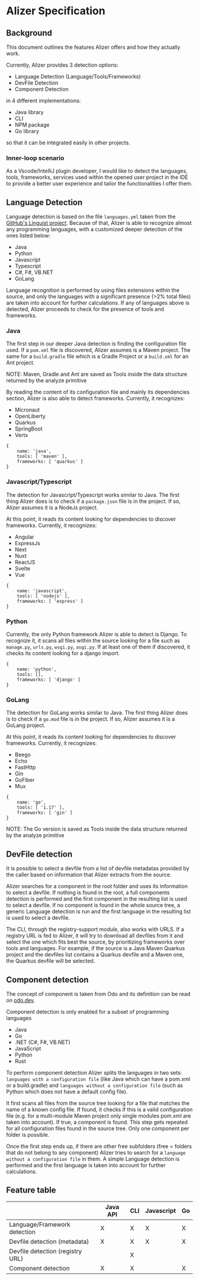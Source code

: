 # Alizer Specification

## Background

This document outlines the features Alizer offers and how they actually work.

Currently, Alizer provides 3 detection options:

- Language Detection (Language/Tools/Frameworks)
- DevFile Detection
- Component Detection

in 4 different implementations:

- Java library
- CLI
- NPM package
- Go library

so that it can be integrated easily in other projects.

### Inner-loop scenario

As a Vscode/IntelliJ plugin developer, I would like to detect the languages, tools, frameworks, services used within the
opened user project in the IDE to provide a better user experience and tailor the functionalities I offer them.

## Language Detection

Language detection is based on the file `languages.yml` taken from the [GitHub's Linguist project](https://github.com/github/linguist/blob/master/lib/linguist/languages.yml).
Because of that, Alizer is able to recognize almost any programming languages, with a customized deeper detection of the
ones listed below:

- Java
- Python
- Javascript
- Typescript
- C#, F#, VB.NET
- GoLang

Language recognition is performed by using files extensions within the source, and only the languages with a significant
presence (>2% total files) are taken into account for further calculations.
If any of languages above is detected, Alizer proceeds to check for the presence of tools and frameworks.

### Java

The first step in our deeper Java detection is finding the configuration file used. If a `pom.xml` file is discovered, 
Alizer assumes is a Maven project. The same for a `build.gradle` file which is a Gradle Project or a `build.xml` for an
Ant project.

NOTE: Maven, Gradle and Ant are saved as Tools inside the data structure returned by the analyze primitive

By reading the content of its configuration file and mainly its dependencies section, Alizer is also able to detect 
frameworks. Currently, it recognizes:

- Micronaut
- OpenLiberty 
- Quarkus
- SpringBoot
- Vertx

```
{ 
    name: 'java', 
    tools: [ 'maven' ], 
    frameworks: [ 'quarkus' ] 
}
```

### Javascript/Typescript

The detection for Javascript/Typescript works similar to Java. The first thing Alizer does is to check if a `package.json`
file is in the project. If so, Alizer assumes it is a NodeJs project.

At this point, it reads its content looking for dependencies to discover frameworks. Currently, it recognizes:

- Angular
- ExpressJs
- Next
- Nuxt
- ReactJS
- Svelte
- Vue

```
{ 
    name: 'javascript', 
    tools: [ 'nodejs' ], 
    frameworks: [ 'express' ] 
}
```

### Python

Currently, the only Python framework Alizer is able to detect is Django.
To recognize it, it scans all files within the source looking for a file such as `manage.py`, `urls.py`, `wsgi.py`, 
`asgi.py`. If at least one of them if discovered, it checks its content looking for a django import.

```
{ 
    name: 'python', 
    tools: [], 
    frameworks: [ 'django' ] 
}
```

### GoLang 

The detection for GoLang works similar to Java. The first thing Alizer does is to check if a `go.mod`
file is in the project. If so, Alizer assumes it is a GoLang project.

At this point, it reads its content looking for dependencies to discover frameworks. Currently, it recognizes:

- Beego
- Echo
- FastHttp
- Gin
- GoFiber
- Mux

```
{ 
    name: 'go', 
    tools: [ '1.17' ], 
    frameworks: [ 'gin' ] 
}
```

NOTE: The Go version is saved as Tools inside the data structure returned by the analyze primitive

## DevFile detection

It is possible to select a devfile from a list of devfile metadatas provided by the caller based on information that 
Alizer extracts from the source.

Alizer searches for a component in the root folder and uses its information to select a devfile. If nothing is found in the root, 
a full components detection is performed and the first component in the resulting list is used to select a devfile. 
If no component is found in the whole source tree, a generic Language detection is run and the first language in the resulting list is used to select a devfile.

The CLI, through the registry-support module, also works with URLS. If a registry URL is fed to Alizer, it will try to 
download all devfiles from it and select the one which fits best the source, by prioritizing frameworks over tools and languages.
For example, if the source is a Java Maven Quarkus project and the devfiles list contains a Quarkus devfile and a Maven 
one, the Quarkus devfile will be selected.

## Component detection

The concept of component is taken from Odo and its definition can be read on [odo.dev](https://odo.dev/docs/getting-started/basics/#component).

Component detection is only enabled for a subset of programming languages
- Java
- Go
- .NET (C#, F#, VB.NET)
- JavaScript
- Python
- Rust

To perform component detection Alizer splits the languages in two sets: `languages with a configuration file` (like Java
which can have a pom.xml or a build.gradle) and `languages without a configuration file` (such as Python which does not have a 
default config file). 

It first scans all files from the source tree looking for a file that matches the name of a known 
config file. If found, it checks if this is a valid configuration file (e.g. for a multi-module Maven project only single 
modules pom.xml are taken into account). If true, a component is found. This step gets repeated for all configuration files found in the source tree.
Only one component per folder is possible.

Once the first step ends up, if there are other free subfolders (free = folders that do not belong to any component) Alizer tries to search for 
a `language without a configuration file` in them. A simple Language detection is performed and the first language is taken into account for further calculations. 

## Feature table

|                                  | Java API | CLI | Javascript | Go |
|----------------------------------|----------|-----|------------|----|
| Language/Framework detection     | X        | X   | X          | X  |
| Devfile detection (metadata)     | X        | X   | X          | X  |
| Devfile detection (registry URL) |          | X   |            |    |
| Component detection              | X        | X   |            | X  |
